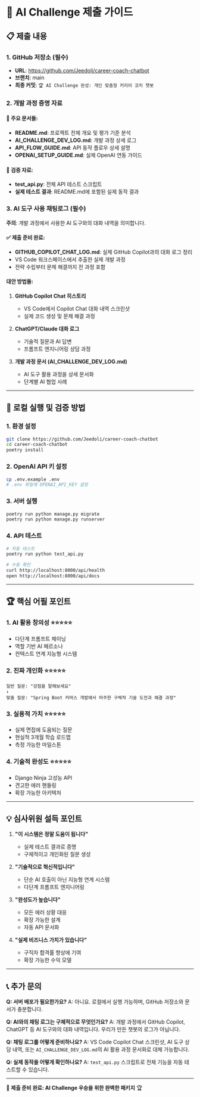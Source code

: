# 🎯 AI Challenge 제출 가이드

## 📋 제출 내용

### 1. **GitHub 저장소** (필수)
- **URL**: https://github.com/Jeedoli/career-coach-chatbot
- **브랜치**: main
- **최종 커밋**: `🏆 AI Challenge 완성: 개인 맞춤형 커리어 코치 챗봇`

### 2. **개발 과정 증명 자료**

#### 📄 주요 문서들:
- **README.md**: 프로젝트 전체 개요 및 평가 기준 분석
- **AI_CHALLENGE_DEV_LOG.md**: 개발 과정 상세 로그
- **API_FLOW_GUIDE.md**: API 동작 플로우 상세 설명
- **OPENAI_SETUP_GUIDE.md**: 실제 OpenAI 연동 가이드

#### 🧪 검증 자료:
- **test_api.py**: 전체 API 테스트 스크립트
- **실제 테스트 결과**: README.md에 포함된 실제 동작 결과

### 3. **AI 도구 사용 채팅로그** (필수)

**주의**: 개발 과정에서 사용한 AI 도구와의 대화 내역을 의미합니다.

#### ✅ **제출 준비 완료**:
- **GITHUB_COPILOT_CHAT_LOG.md**: 실제 GitHub Copilot과의 대화 로그 정리
- VS Code 워크스페이스에서 추출한 실제 개발 과정
- 전략 수립부터 문제 해결까지 전 과정 포함

#### 대안 방법들:
1. **GitHub Copilot Chat 히스토리**
   - VS Code에서 Copilot Chat 대화 내역 스크린샷
   - 실제 코드 생성 및 문제 해결 과정

2. **ChatGPT/Claude 대화 로그**  
   - 기술적 질문과 AI 답변
   - 프롬프트 엔지니어링 상담 과정

3. **개발 과정 문서 (AI_CHALLENGE_DEV_LOG.md)**
   - AI 도구 활용 과정을 상세 문서화
   - 단계별 AI 협업 사례

---

## 🚀 로컬 실행 및 검증 방법

### 1. 환경 설정
```bash
git clone https://github.com/Jeedoli/career-coach-chatbot
cd career-coach-chatbot
poetry install
```

### 2. OpenAI API 키 설정
```bash
cp .env.example .env
# .env 파일에 OPENAI_API_KEY 설정
```

### 3. 서버 실행
```bash
poetry run python manage.py migrate
poetry run python manage.py runserver
```

### 4. API 테스트
```bash
# 자동 테스트
poetry run python test_api.py

# 수동 확인
curl http://localhost:8000/api/health
open http://localhost:8000/api/docs
```

---

## 🏆 핵심 어필 포인트

### 1. **AI 활용 창의성** ⭐⭐⭐⭐⭐
- 다단계 프롬프트 체이닝
- 역할 기반 AI 페르소나
- 컨텍스트 연계 지능형 시스템

### 2. **진짜 개인화** ⭐⭐⭐⭐⭐
```
일반 질문: "강점을 말해보세요"
↓
맞춤 질문: "Spring Boot 커머스 개발에서 마주한 구체적 기술 도전과 해결 과정"
```

### 3. **실용적 가치** ⭐⭐⭐⭐⭐
- 실제 면접에 도움되는 질문
- 현실적 3개월 학습 로드맵
- 측정 가능한 마일스톤

### 4. **기술적 완성도** ⭐⭐⭐⭐⭐
- Django Ninja 고성능 API
- 견고한 에러 핸들링
- 확장 가능한 아키텍처

---

## 💡 심사위원 설득 포인트

1. **"이 시스템은 정말 도움이 됩니다"**
   - 실제 테스트 결과로 증명
   - 구체적이고 개인화된 질문 생성

2. **"기술적으로 혁신적입니다"**
   - 단순 AI 호출이 아닌 지능형 연계 시스템
   - 다단계 프롬프트 엔지니어링

3. **"완성도가 높습니다"**
   - 모든 에러 상황 대응
   - 확장 가능한 설계
   - 자동 API 문서화

4. **"실제 비즈니스 가치가 있습니다"**
   - 구직자 합격률 향상에 기여
   - 확장 가능한 수익 모델

---

## 📞 추가 문의

**Q: 서버 배포가 필요한가요?**
A: 아니요. 로컬에서 실행 가능하며, GitHub 저장소와 문서가 충분합니다.

**Q: AI와의 채팅 로그는 구체적으로 무엇인가요?**
A: 개발 과정에서 GitHub Copilot, ChatGPT 등 AI 도구와의 대화 내역입니다. 우리가 만든 챗봇의 로그가 아닙니다.

**Q: 채팅 로그를 어떻게 준비하나요?**
A: VS Code Copilot Chat 스크린샷, AI 도구 상담 내역, 또는 `AI_CHALLENGE_DEV_LOG.md`의 AI 활용 과정 문서화로 대체 가능합니다.

**Q: 실제 동작을 어떻게 확인하나요?**
A: `test_api.py` 스크립트로 전체 기능을 자동 테스트할 수 있습니다.

---

**🎯 제출 준비 완료: AI Challenge 우승을 위한 완벽한 패키지** 🏆
